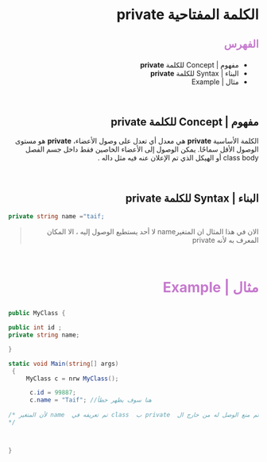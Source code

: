<div dir=rtl>

#  الكلمة المفتاحية **private**  

##  <p style="color: #c67ace">الفهرس </p>

  *  مفهوم | Concept   للكلمة **private** 
  * البناء | Syntax  للكلمة **private** 
  * مثال | Example   

 
 &nbsp;


  ##  مفهوم | Concept   للكلمة **private** 
الكلمة الأساسية **private** هي معدل أي تعدل على وصول الأعضاء، 
**private** هو مستوى الوصول الأقل سماحًا. يمكن الوصول إلى الأعضاء الخاصين فقط داخل جسم الفصل class body  أو الهيكل الذي تم الإعلان عنه فيه مثل داله .





 &nbsp;

## البناء | Syntax  للكلمة **private** 

<div dir= ltr>

```C#
private string name ="taif;

```
</div>

>الان في هذا المثال ان المتغيرname   لا أحد يستطيع الوصول إليه ، الا المكان المعرف به لأنه private 


  &nbsp;


# <p style="color: #c67ace">مثال | Example  </p>  

<div dir= ltr>

```C#
public MyClass {

public int id ;
private string name; 

}

static void Main(string[] args)
 {
     MyClass c = nrw MyClass();

      c.id = 99887;
      c.name = "Taif"; //هنا سوف يظهر خطأ 
      
/* لأن المتغير name  تم تعريفه في class  ب private  لذلك تم منع الوصل له من خارج ال class
*/



}

```

 </div>